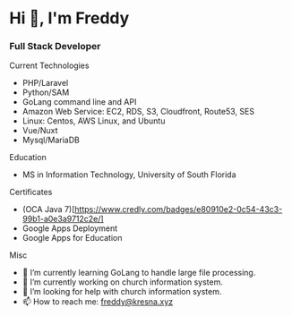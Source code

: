 # Hi 👋, I'm Freddy
### Full Stack Developer

Current Technologies
- PHP/Laravel
- Python/SAM
- GoLang command line and API
- Amazon Web Service: EC2, RDS, S3, Cloudfront, Route53, SES
- Linux: Centos, AWS Linux, and Ubuntu
- Vue/Nuxt
- Mysql/MariaDB

Education
- MS in Information Technology, University of South Florida

Certificates
- (OCA Java 7)[https://www.credly.com/badges/e80910e2-0c54-43c3-99b1-a0e3a9712c2e/]
- Google Apps Deployment
- Google Apps for Education

Misc
- 🌱 I’m currently learning GoLang to handle large file processing.
- 🔭 I’m currently working on church information system.
- 🤔 I’m looking for help with church information system.
- 📫 How to reach me: freddy@kresna.xyz
